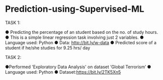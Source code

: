 # Prediction-using-Supervised-ML
TASK 1: 

● Predicting the percentage of an student based on the no. of study hours.
● This is a simple linear regression task involving just 2 variables.
● Language used: Python
● Data: http://bit.ly/w-data
● Predicted score of a student if he/she studies for 9.25 hrs/ day

TASK 2:

●Performed 'Exploratory Data Analysis' on dataset ‘Global Terrorism’
● Language used: Python
● Dataset:https://bit.ly/2TK5Xn5
